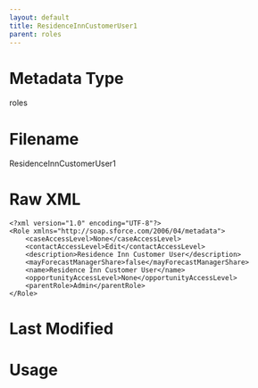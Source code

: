 ```yaml
---
layout: default
title: ResidenceInnCustomerUser1
parent: roles
---
```

# Metadata Type
roles


# Filename 
ResidenceInnCustomerUser1


# Raw XML
```
<?xml version="1.0" encoding="UTF-8"?>
<Role xmlns="http://soap.sforce.com/2006/04/metadata">
    <caseAccessLevel>None</caseAccessLevel>
    <contactAccessLevel>Edit</contactAccessLevel>
    <description>Residence Inn Customer User</description>
    <mayForecastManagerShare>false</mayForecastManagerShare>
    <name>Residence Inn Customer User</name>
    <opportunityAccessLevel>None</opportunityAccessLevel>
    <parentRole>Admin</parentRole>
</Role>
```


# Last Modified


# Usage
